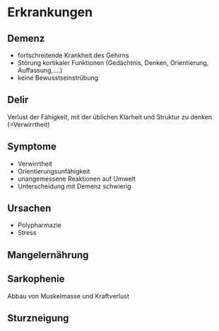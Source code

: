 # Erkrankungen
## Demenz
+ fortschreitende Krankheit des Gehirns
+ Störung kortikaler Funktionen (Gedächtnis, Denken, Orientierung, Auffassung,....)
+ keine Bewusstseinstrübung

## Delir
Verlust der Fähigkeit, mit der üblichen Klarheit und Struktur zu denken (=Verwirrtheit)

## Symptome
+ Verwirrtheit
+ Orientierungsunfähigkeit
+ unangemessene Reaktionen auf Umwelt
+ Unterscheidung mit Demenz schwierig

## Ursachen
+ Polypharmazie
+ Stress

## Mangelernährung

## Sarkophenie
Abbau von Muskelmasse und Kraftverlust

## Sturzneigung